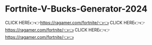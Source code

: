 # Fortnite-V-Bucks-Generator-2024
CLICK HERE👉👉https://ragamer.com/fortnite/👈👈 CLICK HERE👉👉https://ragamer.com/fortnite/👈👈 CLICK HERE👉👉https://ragamer.com/fortnite/👈👈
